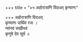 +++
title = "०५ अहोरात्राणि विदधत् कृण्वाणः"

+++
अहोरात्राणि विदधत्  
कृण्वाणः पार्थिवं रजः ।  
नवंनवं सखीभवं  
कृणुषे देव सूर्य ॥